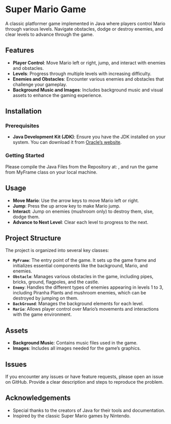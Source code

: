 # Super Mario Game

A classic platformer game implemented in Java where players control Mario through various levels. Navigate obstacles, dodge or destroy enemies, and clear levels to advance through the game.

## Features

- **Player Control**: Move Mario left or right, jump, and interact with enemies and obstacles.
- **Levels**: Progress through multiple levels with increasing difficulty.
- **Enemies and Obstacles**: Encounter various enemies and obstacles that challenge your gameplay.
- **Background Music and Images**: Includes background music and visual assets to enhance the gaming experience.

## Installation

### Prerequisites

- **Java Development Kit (JDK)**: Ensure you have the JDK installed on your system. You can download it from [Oracle’s website](https://www.oracle.com/java/technologies/javase-downloads.html).

### Getting Started

Please compile the Java Files from the Repository at: , and run the game from MyFrame class on your local machine.

## Usage

- **Move Mario**: Use the arrow keys to move Mario left or right.
- **Jump**: Press the up arrow key to make Mario jump.
- **Interact**: Jump on enemies (mushroom only) to destroy them, slse, dodge them.
- **Advance to Next Level**: Clear each level to progress to the next.

## Project Structure

The project is organized into several key classes:

- **`MyFrame`**: The entry point of the game. It sets up the game frame and initializes essential components like the background, Mario, and enemies.
- **`Obstacle`**: Manages various obstacles in the game, including pipes, bricks, ground, flagpoles, and the castle.
- **`Enemy`**: Handles the different types of enemies appearing in levels 1 to 3, including Piranha Plants and mushroom enemies, which can be destroyed by jumping on them.
- **`BackGround`**: Manages the background elements for each level.
- **`Mario`**: Allows player control over Mario’s movements and interactions with the game environment.

## Assets

- **Background Music**: Contains music files used in the game.
- **Images**: Includes all images needed for the game’s graphics.

## Issues

If you encounter any issues or have feature requests, please open an issue on GitHub. Provide a clear description and steps to reproduce the problem.

## Acknowledgements

- Special thanks to the creators of Java for their tools and documentation.
- Inspired by the classic Super Mario games by Nintendo.

